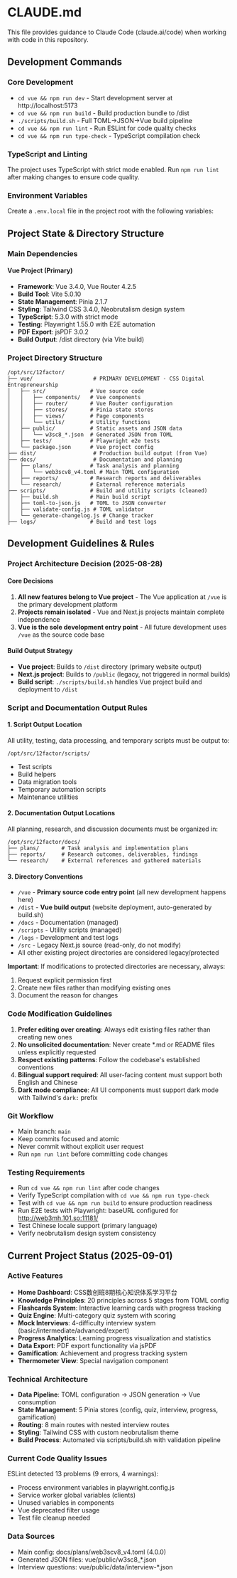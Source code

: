 # CLAUDE.md

This file provides guidance to Claude Code (claude.ai/code) when working with code in this repository.

## Development Commands

### Core Development
- `cd vue && npm run dev` - Start development server at http://localhost:5173
- `cd vue && npm run build` - Build production bundle to /dist
- `./scripts/build.sh` - Full TOML→JSON→Vue build pipeline
- `cd vue && npm run lint` - Run ESLint for code quality checks
- `cd vue && npm run type-check` - TypeScript compilation check

### TypeScript and Linting
The project uses TypeScript with strict mode enabled. Run `npm run lint` after making changes to ensure code quality.

### Environment Variables

Create a `.env.local` file in the project root with the following variables:


## Project State & Directory Structure


### Main Dependencies

#### Vue Project (Primary)
- **Framework**: Vue 3.4.0, Vue Router 4.2.5
- **Build Tool**: Vite 5.0.10
- **State Management**: Pinia 2.1.7
- **Styling**: Tailwind CSS 3.4.0, Neobrutalism design system
- **TypeScript**: 5.3.0 with strict mode
- **Testing**: Playwright 1.55.0 with E2E automation
- **PDF Export**: jsPDF 3.0.2
- **Build Output**: /dist directory (via Vite build)


### Project Directory Structure
```
/opt/src/12factor/
├── vue/                   # PRIMARY DEVELOPMENT - CSS Digital Entrepreneurship
│   ├── src/              # Vue source code
│   │   ├── components/   # Vue components
│   │   ├── router/       # Vue Router configuration
│   │   ├── stores/       # Pinia state stores
│   │   ├── views/        # Page components
│   │   └── utils/        # Utility functions
│   ├── public/           # Static assets and JSON data
│   │   └── w3sc8_*.json  # Generated JSON from TOML
│   ├── tests/            # Playwright e2e tests
│   └── package.json      # Vue project config
├── dist/                  # Production build output (from Vue)
├── docs/                  # Documentation and planning
│   ├── plans/            # Task analysis and planning
│   │   └── web3scv8_v4.toml # Main TOML configuration
│   ├── reports/          # Research reports and deliverables
│   └── research/         # External reference materials
├── scripts/              # Build and utility scripts (cleaned)
│   ├── build.sh          # Main build script
│   ├── toml-to-json.js   # TOML to JSON converter
│   ├── validate-config.js # TOML validator
│   └── generate-changelog.js # Change tracker
├── logs/                 # Build and test logs

```

## Development Guidelines & Rules

### Project Architecture Decision (2025-08-28)

#### Core Decisions
1. **All new features belong to Vue project** - The Vue application at `/vue` is the primary development platform
2. **Projects remain isolated** - Vue and Next.js projects maintain complete independence  
3. **Vue is the sole development entry point** - All future development uses `/vue` as the source code base

#### Build Output Strategy
- **Vue project**: Builds to `/dist` directory (primary website output)
- **Next.js project**: Builds to `/public` (legacy, not triggered in normal builds)
- **Build script**: `./scripts/build.sh` handles Vue project build and deployment to `/dist`

### Script and Documentation Output Rules

#### 1. Script Output Location
All utility, testing, data processing, and temporary scripts must be output to:
```
/opt/src/12factor/scripts/
```
- Test scripts
- Build helpers
- Data migration tools
- Temporary automation scripts
- Maintenance utilities

#### 2. Documentation Output Locations
All planning, research, and discussion documents must be organized in:
```
/opt/src/12factor/docs/
├── plans/       # Task analysis and implementation plans
├── reports/     # Research outcomes, deliverables, findings
└── research/    # External references and gathered materials
```

#### 3. Directory Conventions
- `/vue` - **Primary source code entry point** (all new development happens here)
- `/dist` - **Vue build output** (website deployment, auto-generated by build.sh)
- `/docs` - Documentation (managed)
- `/scripts` - Utility scripts (managed)
- `/logs` - Development and test logs
- `/src` - Legacy Next.js source (read-only, do not modify)
- All other existing project directories are considered legacy/protected

**Important**: If modifications to protected directories are necessary, always:
1. Request explicit permission first
2. Create new files rather than modifying existing ones
3. Document the reason for changes

### Code Modification Guidelines
1. **Prefer editing over creating**: Always edit existing files rather than creating new ones
2. **No unsolicited documentation**: Never create *.md or README files unless explicitly requested
3. **Respect existing patterns**: Follow the codebase's established conventions
4. **Bilingual support required**: All user-facing content must support both English and Chinese
5. **Dark mode compliance**: All UI components must support dark mode with Tailwind's `dark:` prefix

### Git Workflow
- Main branch: `main`
- Keep commits focused and atomic
- Never commit without explicit user request
- Run `npm run lint` before committing code changes

### Testing Requirements
- Run `cd vue && npm run lint` after code changes
- Verify TypeScript compilation with `cd vue && npm run type-check`
- Test with `cd vue && npm run build` to ensure production readiness
- Run E2E tests with Playwright: baseURL configured for http://web3mh.101.so:11181/
- Test Chinese locale support (primary language)
- Verify neobrutalism design system consistency

## Current Project Status (2025-09-01)

### Active Features
- **Home Dashboard**: CSS数创班8期核心知识体系学习平台
- **Knowledge Principles**: 20 principles across 5 stages from TOML config
- **Flashcards System**: Interactive learning cards with progress tracking
- **Quiz Engine**: Multi-category quiz system with scoring
- **Mock Interviews**: 4-difficulty interview system (basic/intermediate/advanced/expert)
- **Progress Analytics**: Learning progress visualization and statistics
- **Data Export**: PDF export functionality via jsPDF
- **Gamification**: Achievement and progress tracking system
- **Thermometer View**: Special navigation component

### Technical Architecture
- **Data Pipeline**: TOML configuration → JSON generation → Vue consumption
- **State Management**: 5 Pinia stores (config, quiz, interview, progress, gamification)
- **Routing**: 8 main routes with nested interview routes
- **Styling**: Tailwind CSS with custom neobrutalism theme
- **Build Process**: Automated via scripts/build.sh with validation pipeline

### Current Code Quality Issues
ESLint detected 13 problems (9 errors, 4 warnings):
- Process environment variables in playwright.config.js
- Service worker global variables (clients)
- Unused variables in components
- Vue deprecated filter usage
- Test file cleanup needed

### Data Sources
- Main config: docs/plans/web3scv8_v4.toml (4.0.0)
- Generated JSON files: vue/public/w3sc8_*.json
- Interview questions: vue/public/data/interview-*.json